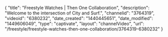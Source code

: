 {
    "title": "Freestyle Watches | Then One Collaboration",
    "description": "Welcome to the intersection of City and Surf.",
    "channelid": "3764319",
    "videoid": "6380232",
    "date_created": "1440445651",
    "date_modified": "1449606049",
    "type": "captivate",
    "layout": "channelVideo",
    "url": "\/freestyle\/freestyle-watches-then-one-collaboration\/3764319-6380232"
}